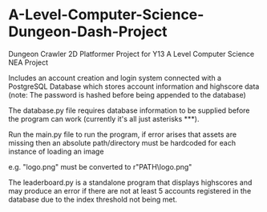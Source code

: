 # A-Level-Computer-Science-Dungeon-Dash-Project
Dungeon Crawler 2D Platformer Project for Y13 A Level Computer Science NEA Project

Includes an account creation and login system connected with a PostgreSQL Database which stores account information and highscore data (note: The password is hashed before being appended to the database) 

The database.py file requires database information to be supplied before the program can work (currently it's all just asterisks ***). 

Run the main.py file to run the program, if error arises that assets are missing then an absolute path/directory must be hardcoded for each instance of loading an image 

e.g. 
"logo.png" must be converted to r"PATH\logo.png"

The leaderboard.py is a standalone program that displays highscores and may produce an error if there are not at least 5 accounts registered in the database due to the index threshold not being met.

